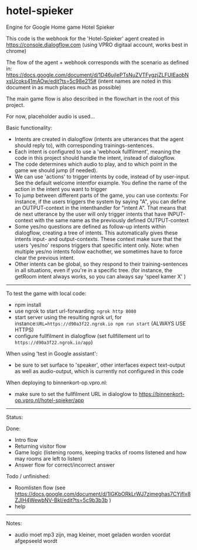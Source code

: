 # hotel-spieker

Engine for Google Home game Hotel Spieker

This code is the webhook for the 'Hotel-Spieker' agent created in https://console.dialogflow.com (using VPRO digitaal account, works best in chrome)

The flow of the agent + webhook corresponds with the scenario as defined in:
https://docs.google.com/document/d/1D46ujIePTsNuZVTFygzjZLFUIEaobNxsUcoks41mAOw/edit?ts=5c98e215#
(intent names are noted in this document in as much places much as possible)

The main game flow is also described in the flowchart in the root of this project.

For now, placeholder audio is used...

Basic functionality:
- Intents are created in dialogflow (intents are utterances that the agent should reply to), with corresponding trainings-sentences.
- Each intent is configured to use a 'webhook fullfilment', meaning the code in this project should handle the intent, instead of dialogflow.
- The code determines which audio to play, and to which point in the game we should jump (if needed).
- We can use 'actions' to trigger intents by code, instead of by user-input. See the default  welcome intentfor example. You define the name of the action in the intent you want to trigger
- To jump between different parts of the game, you can use contexts: 
For instance, if the users triggers the system by saying "A", you can define an OUTPUT-context in the intenthandler for "intent A". That means that de next utterance by the user will only trigger intents that have INPUT-context with the same name as the previously defined OUTPUT-context 
- Some yes/no questions are defined as follow-up intents within dialogflow, creating a tree of intents. This automatically gives these intents input- and output-contexts. These context make sure that the users 'yes/no' respons triggers that specific intent only. Note: when multiple yes/no intents follow eachother, we sometimes have to force clear the previous intent.
- Other intents can be global, so they respond to their training-sentences in all situations, even if you're in a specific tree. (for instance, the getRoom intent always works, so you can always say 'speel kamer X' )


------------------------
To test the game with local code:
- npm install
- use ngrok to start url-forwarding: `ngrok http 8080`
- start server using the resulting ngrok url, for instance:`URL=https://d90a3f22.ngrok.io npm run start` (ALWAYS USE HTTPS)
- configure fullfilment in dialogflow (set fullfillement url to `https://d90a3f22.ngrok.io/app`)

When using 'test in Google assistant': 
- be sure to set surface to 'speaker', other interfaces expect text-output as well as audio-output, which is currently not configured in this code

When deploying to binnenkort-op.vpro.nl:
- make sure to set the fullfilment URL in dialoglow to https://binnenkort-op.vpro.nl/hotel-spieker/app

------------

Status:

Done:
- Intro flow
- Returning visitor flow
- Game logic (listening rooms, keeping tracks of rooms listened and how may rooms are left to listen)
- Answer flow for correct/incorrect answer


Todo / unfinished:
- Roomlisten flow (see https://docs.google.com/document/d/1IGKbORkLrWJ7zimeghas7CYjfIx8ZJIH4WewbNV-BkI/edit?ts=5c9b3b3b )
- help


------------
Notes:
- audio moet mp3 zijn, mag kleiner, moet geladen worden voordat afgepseeld wordt
